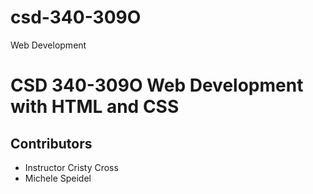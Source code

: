 # csd-340-309O
Web Development
# CSD 340-309O Web Development with HTML and CSS
## Contributors
 * Instructor Cristy Cross
 * Michele Speidel

